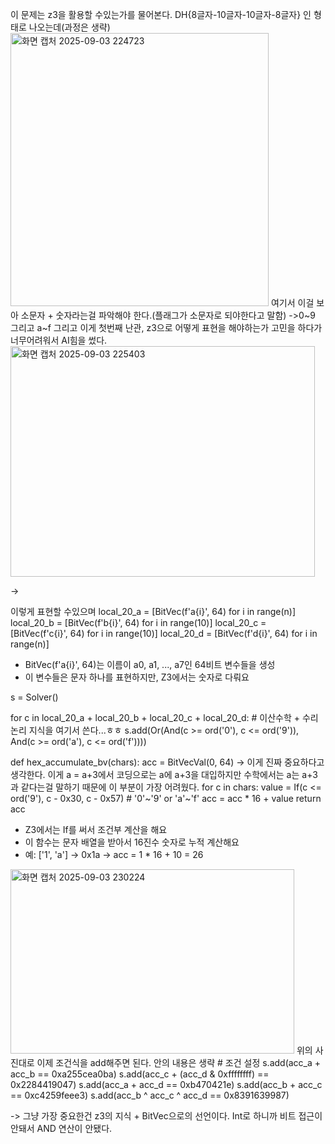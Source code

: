 이 문제는 z3을 활용할 수있는가를 물어본다.
DH{8글자-10글자-10글자-8글자} 인 형태로 나오는데(과정은 생략)
<img width="413" height="437" alt="화면 캡처 2025-09-03 224723" src="https://github.com/user-attachments/assets/d3f4f0e4-eb8d-4472-b6f7-e856e70586e7" />
여기서 이걸 보아 소문자 + 숫자라는걸 파악해야 한다.(플래그가 소문자로 되야한다고 말함)
->0~9 그리고 a~f
그리고 이게 첫번째 난관, z3으로 어떻게 표현을 해야하는가 고민을 하다가 너무어려워서 AI힘을 썼다.
<img width="487" height="369" alt="화면 캡처 2025-09-03 225403" src="https://github.com/user-attachments/assets/bdbb2ce7-363f-48df-9eca-a8b14af62c35" />


->

이렇게 표현할 수있으며 
local_20_a = [BitVec(f'a{i}', 64) for i in range(n)]
local_20_b = [BitVec(f'b{i}', 64) for i in range(10)]
local_20_c = [BitVec(f'c{i}', 64) for i in range(10)]
local_20_d = [BitVec(f'd{i}', 64) for i in range(n)]
- BitVec(f'a{i}', 64)는 이름이 a0, a1, ..., a7인 64비트 변수들을 생성
- 이 변수들은 문자 하나를 표현하지만, Z3에서는 숫자로 다뤄요



s = Solver()


for c in local_20_a + local_20_b + local_20_c + local_20_d: # 이산수학 + 수리논리 지식을 여기서 쓴다...ㅎㅎ
    s.add(Or(And(c >= ord('0'), c <= ord('9')),
             And(c >= ord('a'), c <= ord('f'))))

def hex_accumulate_bv(chars):
    acc = BitVecVal(0, 64) -> 이게 진짜 중요하다고 생각한다. 이게 a = a+3에서 코딩으로는 a에 a+3을 대입하지만 수학에서는 a는 a+3과 같다는걸 말하기 때문에 이 부분이 가장 어려웠다.
    for c in chars:
        value = If(c <= ord('9'), c - 0x30, c - 0x57)  # '0'~'9' or 'a'~'f'
        acc = acc * 16 + value
    return acc
- Z3에서는 If를 써서 조건부 계산을 해요
- 이 함수는 문자 배열을 받아서 16진수 숫자로 누적 계산해요
- 예: ['1', 'a'] → 0x1a → acc = 1 * 16 + 10 = 26

<img width="454" height="295" alt="화면 캡처 2025-09-03 230224" src="https://github.com/user-attachments/assets/77b16e63-8f04-435d-a647-96ae569b85bb" />
위의 사진대로 이제 조건식을 add해주면 된다. 안의 내용은 생략
# 조건 설정
s.add(acc_a + acc_b == 0xa255cea0ba)
s.add(acc_c + (acc_d & 0xffffffff) == 0x2284419047)
s.add(acc_a + acc_d == 0xb470421e)
s.add(acc_b + acc_c == 0xc4259feee3)
s.add(acc_b ^ acc_c ^ acc_d == 0x8391639987)

-> 그냥 가장 중요한건 z3의 지식 + BitVec으로의 선언이다. Int로 하니까 비트 접근이 안돼서 AND 연산이 안됐다.
